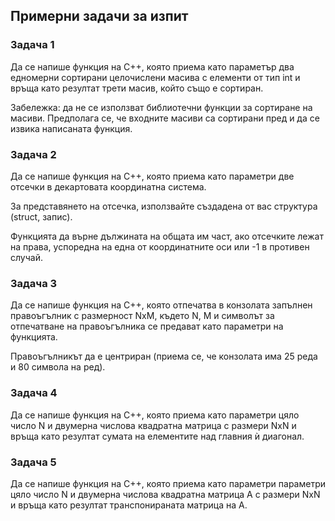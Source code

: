 ## Примерни задачи за изпит

### Задача 1
 Да се напише функция на C++, която приема като параметър два едномерни сортирани целочислени масива с елементи от тип int и връща като резултат трети масив, който също е сортиран.
 
Забележка: да не се използват библиотечни функции за сортиране на масиви. Предполага се, че входните масиви са сортирани пред и да се извика написаната функция.

### Задача 2
  Да се напише функция на C++, която приема като параметри две отсечки в декартовата координатна система. 
  
  За представянето на отсечка, използвайте създадена от вас структура (struct, запис). 
  
  Функцията да върне дължината на общата им част, ако отсечките лежат на права, успоредна на една от координатните оси или -1 в противен случай.

### Задача 3
  Да се напише функция на С++, която отпечатва в конзолата запълнен правоъгълник с размерност NxM, където N, M и символът за отпечатване на правоъгълника се предават като параметри на функцията. 
  
  Правоъгълникът да е центриран (приема се, че конзолата има 25 реда и 80 символа на ред).
  
### Задача 4
  Да се напише функция на С++, която приема като параметри цяло число N и двумерна числова квадратна матрица с размери NxN и връща като резултат сумата на елементите над главния ѝ диагонал.
  
### Задача 5
  Да се напише функция на С++, която приема като параметри параметри цяло число N и двумерна числова квадратна матрица А с размери NxN и връща като резултат транспонираната матрица на А.
